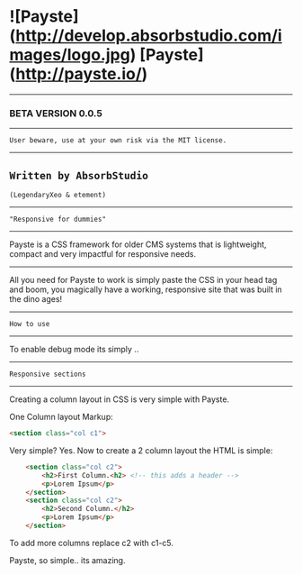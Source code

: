 # ![Payste] (http://develop.absorbstudio.com/images/logo.jpg) [Payste] (http://payste.io/)
***
### BETA VERSION 0.0.5
***
`User beware, use at your own risk via the MIT license.`
***
`Written by AbsorbStudio` 
---
`(LegendaryXeo & etement)`
***
`"Responsive for dummies"`
***
Payste is a CSS framework for older CMS systems that is lightweight, compact and very impactful for responsive needs.
***
All you need for Payste to work is simply paste the CSS in your head tag and boom, you magically have a working, responsive site that was built in the dino ages! 
***
`How to use`
***
To enable debug mode its simply ..
*<body class="debug_on">*

***
`Responsive sections`
***
Creating a column layout in CSS is very simple with Payste.

One Column layout Markup:
```html
<section class="col c1">
```

Very simple? Yes. Now to create a 2 column layout the HTML is simple:
```html
    <section class="col c2">
        <h2>First Column.<h2> <!-- this adds a header -->
        <p>Lorem Ipsum</p>
    </section>
    <section class="col c2">
        <h2>Second Column.</h2>
        <p>Lorem Ipsum</p>
    </section>
```

To add more columns replace c2 with c1-c5.

Payste, so simple.. its amazing.